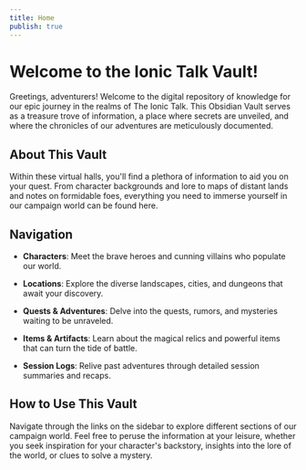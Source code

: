 ```yaml
---
title: Home
publish: true
---
```


# Welcome to the Ionic Talk Vault!

  

Greetings, adventurers! Welcome to the digital repository of knowledge for our epic journey in the realms of The Ionic Talk. This Obsidian Vault serves as a treasure trove of information, a place where secrets are unveiled, and where the chronicles of our adventures are meticulously documented.

  

## About This Vault

  

Within these virtual halls, you'll find a plethora of information to aid you on your quest. From character backgrounds and lore to maps of distant lands and notes on formidable foes, everything you need to immerse yourself in our campaign world can be found here.

  

## Navigation

  

- **Characters**: Meet the brave heroes and cunning villains who populate our world.

- **Locations**: Explore the diverse landscapes, cities, and dungeons that await your discovery.

- **Quests & Adventures**: Delve into the quests, rumors, and mysteries waiting to be unraveled.

- **Items & Artifacts**: Learn about the magical relics and powerful items that can turn the tide of battle.

- **Session Logs**: Relive past adventures through detailed session summaries and recaps.

  

## How to Use This Vault

  

Navigate through the links on the sidebar to explore different sections of our campaign world. Feel free to peruse the information at your leisure, whether you seek inspiration for your character's backstory, insights into the lore of the world, or clues to solve a mystery.